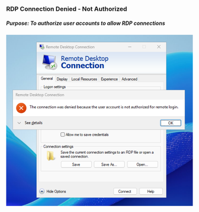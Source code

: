 ### RDP Connection Denied - Not Authorized
##### Purpose: To authorize user accounts to allow RDP connections
![example error](https://github.com/nickbruggen90/LabsVol8021Q/blob/main/Project%201.1%3A%20Active%20Directory%20and%20Windows%2010%20Integration/Images2/Screenshot%202025-07-23%20113753.png)
